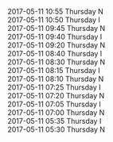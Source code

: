 2017-05-11 10:55 Thursday  N  
2017-05-11 10:50 Thursday  I  
2017-05-11 09:45 Thursday  N  
2017-05-11 09:40 Thursday  I  
2017-05-11 09:20 Thursday  N  
2017-05-11 08:40 Thursday  I  
2017-05-11 08:30 Thursday  N  
2017-05-11 08:15 Thursday  I  
2017-05-11 08:10 Thursday  N  
2017-05-11 07:25 Thursday  I  
2017-05-11 07:20 Thursday  N  
2017-05-11 07:05 Thursday  I  
2017-05-11 07:00 Thursday  N  
2017-05-11 05:35 Thursday  I  
2017-05-11 05:30 Thursday  N  
